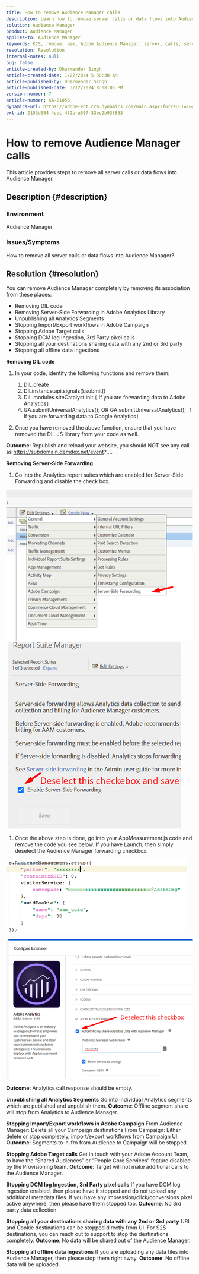 ```yaml
---
title: How to remove Audience Manager calls
description: Learn how to remove server calls or data flows into Audience Manager Calls.
solution: Audience Manager
product: Audience Manager
applies-to: Audience Manager
keywords: KCS, remove, aam, Adobe Audience Manager, server, calls, server calls, How To
resolution: Resolution
internal-notes: null
bug: false
article-created-by: Dharmender Singh
article-created-date: 1/22/2024 5:38:30 AM
article-published-by: Dharmender Singh
article-published-date: 3/12/2024 8:08:06 PM
version-number: 7
article-number: KA-21056
dynamics-url: https://adobe-ent.crm.dynamics.com/main.aspx?forceUCI=1&pagetype=entityrecord&etn=knowledgearticle&id=42a4f075-e8b8-ee11-a569-6045bd006149
exl-id: 2153d684-4cec-4f2b-a507-33ec2b93f863
---
```

# How to remove Audience Manager calls


This article provides steps to remove all server calls or data flows into Audience Manager.

## Description {#description}


### Environment

Audience Manager

### Issues/Symptoms

How to remove all server calls or data flows into Audience Manager?


## Resolution {#resolution}


You can remove Audience Manager completely by removing its association from these places:

- Removing DIL code
- Removing Server-Side Forwarding in Adobe Analytics Library
- Unpublishing all Analytics Segments
- Stopping Import/Export workflows in Adobe Campaign
- Stopping Adobe Target calls
- Stopping DCM log Ingestion, 3rd Party pixel calls
- Stopping all your destinations sharing data with any 2nd or 3rd party
- Stopping all offline data ingestions




<b>Removing DIL code</b>

1. In your code, identify the following functions and remove them:

    1. DIL.create
    2. DILinstance.api.signals().submit()
    3. DIL.modules.siteCatalyst.init `[` If you are forwarding data to Adobe Analytics`]`
    4. GA.submitUniversalAnalytics(); OR GA.submitUniversalAnalytics();  `[` If you are forwarding data to Google Analytics`]`
2. Once you have removed the above function, ensure that you have removed the DIL JS library from your code as well.


<b>Outcome</b>: Republish and reload your website, you should NOT see any call as https://subdomain.demdex.net/event?....



<b>Removing Server-Side Forwarding</b>

1. Go into the Analytics report suites which are enabled for Server-Side Forwarding and disable the check box.


![](assets/8a6b5fd5-676c-ed11-9562-6045bd006239.png) ![](assets/8d6b5fd5-676c-ed11-9562-6045bd006239.png)

1. Once the above step is done, go into your AppMeasurement.js code and remove the code you see below. If you have Launch, then simply deselect the Audience Manager forwarding checkbox.


![](assets/8c6b5fd5-676c-ed11-9562-6045bd006239.png)             ![](assets/8b6b5fd5-676c-ed11-9562-6045bd006239.png)

<b>Outcome</b>: Analytics call response should be empty.

<b>Unpublishing all Analytics Segments</b>
Go into individual Analytics segments which are published and unpublish them.
<b>Outcome</b>: Offline segment share will stop from Analytics to Audience Manager.

<b>Stopping Import/Export workflows in Adobe Campaign</b>
From Audience Manager: Delete all your Campaign destinations
From Campaign: Either delete or stop completely, import/export workflows from Campaign UI.
<b>Outcome</b>: Segments to-n-fro from Audience to Campaign will be stopped.

<b>Stopping Adobe Target calls</b>
Get in touch with your Adobe Account Team, to have the “Shared Audiences” or “People Core Services” feature disabled by the Provisioning team.
<b>Outcome</b>: Target will not make additional calls to the Audience Manager.

<b>Stopping DCM log Ingestion, 3rd Party pixel calls</b>
If you have DCM log ingestion enabled, then please have it stopped and do not upload any additional metadata files.
If you have any impression/click/conversions pixel active anywhere, then please have them stopped too.
<b>Outcome</b>: No 3rd party data collection.

<b>Stopping all your destinations sharing data with any 2nd or 3rd party</b>
URL and Cookie destinations can be stopped directly from UI.
For S2S destinations, you can reach out to support to stop the destinations completely.
<b>Outcome</b>: No data will be shared out of the Audience Manager.

<b>Stopping all offline data ingestions</b>
If you are uploading any data files into Audience Manager, then please stop them right away.
<b>Outcome</b>: No offline data will be uploaded.
